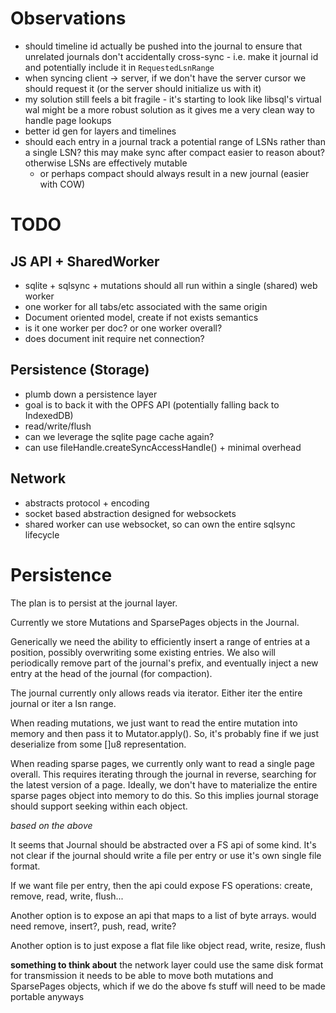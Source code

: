 # Observations
- should timeline id actually be pushed into the journal to ensure that unrelated journals don't accidentally cross-sync - i.e. make it journal id and potentially include it in `RequestedLsnRange`
- when syncing client -> server, if we don't have the server cursor we should request it (or the server should initialize us with it)
- my solution still feels a bit fragile - it's starting to look like libsql's virtual wal might be a more robust solution as it gives me a very clean way to handle page lookups
- better id gen for layers and timelines
- should each entry in a journal track a potential range of LSNs rather than a single LSN? this may make sync after compact easier to reason about? otherwise LSNs are effectively mutable
  - or perhaps compact should always result in a new journal (easier with COW)

# TODO

## JS API + SharedWorker
- sqlite + sqlsync + mutations should all run within a single (shared) web worker
- one worker for all tabs/etc associated with the same origin
- Document oriented model, create if not exists semantics
- is it one worker per doc? or one worker overall?
- does document init require net connection?

## Persistence (Storage)
- plumb down a persistence layer
- goal is to back it with the OPFS API (potentially falling back to IndexedDB)
- read/write/flush
- can we leverage the sqlite page cache again?
- can use fileHandle.createSyncAccessHandle() + minimal overhead

## Network
- abstracts protocol + encoding
- socket based abstraction designed for websockets
- shared worker can use websocket, so can own the entire sqlsync lifecycle

# Persistence

The plan is to persist at the journal layer.

Currently we store Mutations and SparsePages objects in the Journal.

Generically we need the ability to efficiently insert a range of entries at a position, possibly overwriting some existing entries. We also will periodically remove part of the journal's prefix, and eventually inject a new entry at the head of the journal (for compaction).

The journal currently only allows reads via iterator. Either iter the entire journal or iter a lsn range.

When reading mutations, we just want to read the entire mutation into memory and then pass it to Mutator.apply(). So, it's probably fine if we just deserialize from some []u8 representation.

When reading sparse pages, we currently only want to read a single page overall. This requires iterating through the journal in reverse, searching for the latest version of a page. Ideally, we don't have to materialize the entire sparse pages object into memory to do this. So this implies journal storage should support seeking within each object.

*based on the above*

It seems that Journal should be abstracted over a FS api of some kind.
It's not clear if the journal should write a file per entry or use it's own single file format.

If we want file per entry, then the api could expose FS operations:
create, remove, read, write, flush...

Another option is to expose an api that maps to a list of byte arrays.
would need remove, insert?, push, read, write?

Another option is to just expose a flat file like object
read, write, resize, flush

**something to think about**
the network layer could use the same disk format for transmission
it needs to be able to move both mutations and SparsePages objects, which if we do the above fs stuff will need to be made portable anyways
